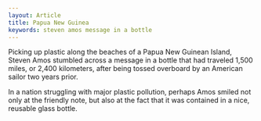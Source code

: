 ```yaml
---
layout: Article
title: Papua New Guinea
keywords: steven amos message in a bottle
---
```


Picking up plastic along the beaches of a Papua New Guinean Island, Steven Amos stumbled across a message in a bottle that had traveled 1,500 miles, or 2,400 kilometers, after being tossed overboard by an American sailor two years prior.

In a nation struggling with major plastic pollution, perhaps Amos smiled not only at the friendly note, but also at the fact that it was contained in a nice, reusable glass bottle.
